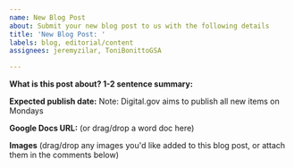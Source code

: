 ```yaml
---
name: New Blog Post
about: Submit your new blog post to us with the following details
title: 'New Blog Post: '
labels: blog, editorial/content
assignees: jeremyzilar, ToniBonittoGSA

---
```


**What is this post about? 1-2 sentence summary:** 

**Expected publish date:** 
Note: Digital.gov aims to publish all new items on Mondays

**Google Docs URL:** 
(or drag/drop a word doc here)

**Images**
(drag/drop any images you'd like added to this blog post, or attach them in the comments below)
